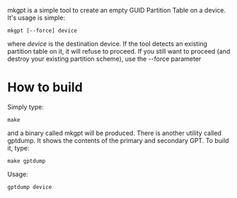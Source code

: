 mkgpt is a simple tool to create an empty GUID Partition Table on a device. It's usage is simple:

    mkgpt [--force] device

where *device* is the destination device. If the tool detects an existing partition table on it, it will refuse to proceed. If you still want to proceed (and destroy your existing partition scheme), use the --force parameter

# How to build
Simply type:

    make

and a binary called mkgpt will be produced. There is another utility called gptdump. It shows the contents of the primary and secondary GPT. To build it, type:

    make gptdump

Usage:

    gptdump device

